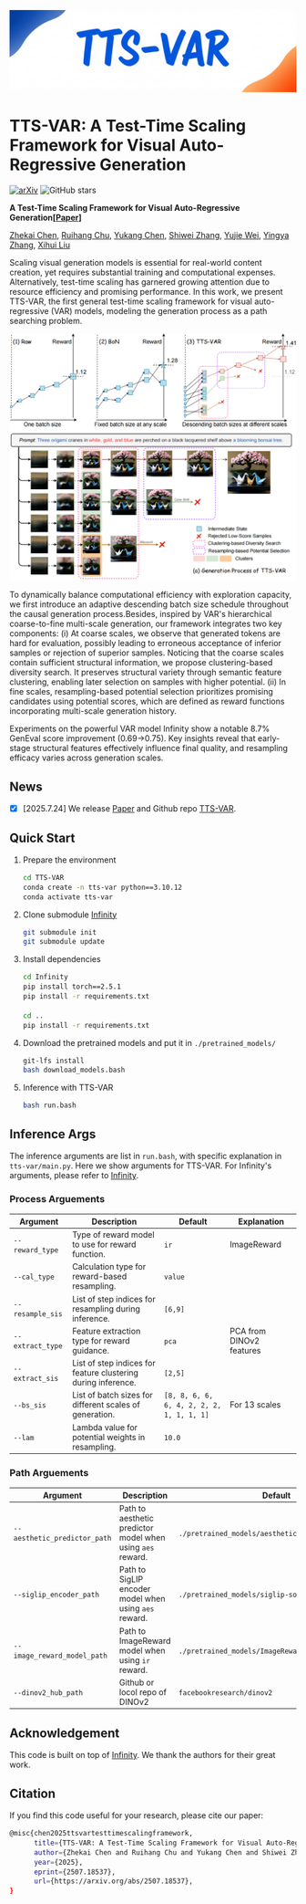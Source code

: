![header](./assets/header.png "Header")

# TTS-VAR: A Test-Time Scaling Framework for Visual Auto-Regressive Generation

[![arXiv](https://img.shields.io/badge/arXiv-2507.18537-b31b1b.svg)](https://arxiv.org/abs/2507.18537)   ![GitHub stars](https://img.shields.io/github/stars/ali-vilab/TTS-VAR.svg?style=social)

**A Test-Time Scaling Framework for Visual Auto-Regressive Generation\[[Paper](https://arxiv.org/abs/2507.18537)\]**

[Zhekai Chen](https://zhekai-chen.github.io/), [Ruihang Chu](https://ruihang-chu.github.io/), [Yukang Chen](https://yukangchen.com), [Shiwei Zhang](https://scholar.google.com/citations?user=ZO3OQ-8AAAAJ&hl=zh-CN), [Yujie Wei](https://weilllllls.github.io/), [Yingya Zhang](https://scholar.google.com/citations?user=16RDSEUAAAAJ), [Xihui Liu](https://xh-liu.github.io/)

Scaling visual generation models is essential for real-world content creation, yet requires substantial training and computational expenses. Alternatively, test-time scaling has garnered growing attention due to resource efficiency and promising performance. In this work, we present TTS-VAR, the first general test-time scaling framework for visual auto-regressive (VAR) models, modeling the generation process as a path searching problem.

![method](./assets/method.png "Method")

To dynamically balance computational efficiency with exploration capacity, we first introduce an adaptive descending batch size schedule throughout the causal generation process.Besides, inspired by VAR's hierarchical coarse-to-fine multi-scale generation, our framework integrates two key components: (i) At coarse scales, we observe that generated tokens are hard for evaluation, possibly leading to erroneous acceptance of inferior samples or rejection of superior samples. Noticing that the coarse scales contain sufficient structural information, we propose clustering-based diversity search. It preserves structural variety through semantic feature clustering, enabling later selection on samples with higher potential. (ii) In fine scales, resampling-based potential selection prioritizes promising candidates using potential scores, which are defined as reward functions incorporating multi-scale generation history.

Experiments on the powerful VAR model Infinity show a notable 8.7% GenEval score improvement (0.69→0.75). Key insights reveal that early-stage structural features effectively influence final quality, and resampling efficacy varies across generation scales.

## News

* [X] [2025.7.24] We release [Paper](https://arxiv.org/abs/2507.18537) and Github repo [TTS-VAR](https://github.com/ali-vilab/TTS-VAR).

## Quick Start

1. Prepare the environment
   ```bash
   cd TTS-VAR
   conda create -n tts-var python==3.10.12
   conda activate tts-var
   ```
2. Clone submodule [Infinity](https://github.com/FoundationVision/Infinity)
   ```bash
   git submodule init
   git submodule update
   ```
3. Install dependencies
   ```bash
   cd Infinity
   pip install torch==2.5.1
   pip install -r requirements.txt

   cd ..
   pip install -r requirements.txt
   ```
4. Download the pretrained models and put it in `./pretrained_models/`
   ```bash
   git-lfs install
   bash download_models.bash
   ```
5. Inference with TTS-VAR
   ```bash
   bash run.bash
   ```

## Inference Args

The inference arguments are list in `run.bash`, with specific explanation in `tts-var/main.py`. Here we show arguments for TTS-VAR. For Infinity's arguments, please refer to [Infinity](https://github.com/FoundationVision/Infinity).

### Process Arguements

| Argument           | Description                                                   | Default                                     | Explanation              |
| ------------------ | ------------------------------------------------------------- | ------------------------------------------- | ------------------------ |
| `--reward_type`  | Type of reward model to use for reward function.              | `ir`                                      | ImageReward              |
| `--cal_type`     | Calculation type for reward-based resampling.                 | `value`                                   |                          |
| `--resample_sis` | List of step indices for resampling during inference.         | `[6,9]`                                   |                          |
| `--extract_type` | Feature extraction type for reward guidance.                  | `pca`                                     | PCA from DINOv2 features |
| `--extract_sis`  | List of step indices for feature clustering during inference. | `[2,5]`                                   |                          |
| `--bs_sis`       | List of batch sizes for different scales of generation.       | `[8, 8, 6, 6, 6, 4, 2, 2, 2, 1, 1, 1, 1]` | For 13 scales            |
| `--lam`          | Lambda value for potential weights in resampling.             | `10.0`                                    |                          |

### Path Arguements

| Argument                       | Description                                                  | Default                                              |
| ------------------------------ | ------------------------------------------------------------ | ---------------------------------------------------- |
| `--aesthetic_predictor_path` | Path to aesthetic predictor model when using `aes` reward. | `./pretrained_models/aesthetic_predictor_v2_5.pth` |
| `--siglip_encoder_path`      | Path to SigLIP encoder model when using `aes` reward.      | `./pretrained_models/siglip-so400m-patch14-384`    |
| `--image_reward_model_path`  | Path to ImageReward model when using `ir` reward.          | `./pretrained_models/ImageReward.pt`               |
| `--dinov2_hub_path`          | Github or locol repo of DINOv2                               | `facebookresearch/dinov2`                          |

## Acknowledgement

This code is built on top of [Infinity](https://github.com/FoundationVision/Infinity). We thank the authors for their great work.

## Citation

If you find this code useful for your research, please cite our paper:

```bash
@misc{chen2025ttsvartesttimescalingframework,
      title={TTS-VAR: A Test-Time Scaling Framework for Visual Auto-Regressive Generation}, 
      author={Zhekai Chen and Ruihang Chu and Yukang Chen and Shiwei Zhang and Yujie Wei and Yingya Zhang and Xihui Liu},
      year={2025},
      eprint={2507.18537},
      url={https://arxiv.org/abs/2507.18537}, 
}
```
